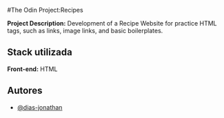 #The Odin Project:Recipes


**Project Description:**
Development of a Recipe Website for practice HTML tags, such as links, image links, and basic boilerplates.




## Stack utilizada

**Front-end:** HTML
## Autores

- [@dias-jonathan](https://www.github.com/dias-jonathan)

